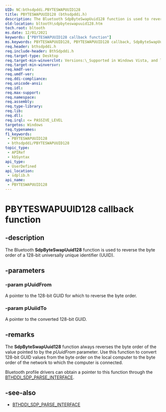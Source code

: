 ```yaml
---
UID: NC:bthsdpddi.PBYTESWAPUUID128
title: PBYTESWAPUUID128 (bthsdpddi.h)
description: The Bluetooth SdpByteSwapUuid128 function is used to reverse the byte order of a 128-bit universally unique identifier (UUID).
old-location: bltooth\sdpbyteswapuuid128.htm
tech.root: bltooth
ms.date: 12/01/2021
keywords: ["PBYTESWAPUUID128 callback function"]
ms.keywords: PBYTESWAPUUID128, PBYTESWAPUUID128 callback, SdpByteSwapUuid128, SdpByteSwapUuid128 callback function [Bluetooth Devices], bltooth.sdpbyteswapuuid128, bth_funcs_b14ffa6d-3cad-4683-94fe-367272b9afb1.xml, sdplib/SdpByteSwapUuid128
req.header: bthsdpddi.h
req.include-header: BthSdpddi.h
req.target-type: Desktop
req.target-min-winverclnt: Versions:\_Supported in Windows Vista, and later.
req.target-min-winversvr: 
req.kmdf-ver: 
req.umdf-ver: 
req.ddi-compliance: 
req.unicode-ansi: 
req.idl: 
req.max-support: 
req.namespace: 
req.assembly: 
req.type-library: 
req.lib: 
req.dll: 
req.irql: <= PASSIVE_LEVEL
targetos: Windows
req.typenames: 
f1_keywords:
 - PBYTESWAPUUID128
 - bthsdpddi/PBYTESWAPUUID128
topic_type:
 - APIRef
 - kbSyntax
api_type:
 - UserDefined
api_location:
 - sdplib.h
api_name:
 - PBYTESWAPUUID128
---
```


# PBYTESWAPUUID128 callback function

## -description

The Bluetooth **SdpByteSwapUuid128** function is used to reverse the byte order of a 128-bit universally unique identifier (UUID).

## -parameters

### -param pUuidFrom

A pointer to the 128-bit GUID for which to reverse the byte order.

### -param pUuiidTo

A pointer to the converted 128-bit GUID.

## -remarks

The **SdpByteSwapUuid128** function always reverses the byte order of the value pointed to by the *pUuidFrom* parameter. Use this function to convert 128-bit GUID values from the byte order on the local computer to the byte order of the network to which the computer is connected.

Bluetooth profile drivers can obtain a pointer to this function through the [BTHDDI_SDP_PARSE_INTERFACE](./ns-bthsdpddi-_bthddi_sdp_parse_interface.md).

## -see-also

- [BTHDDI_SDP_PARSE_INTERFACE](./ns-bthsdpddi-_bthddi_sdp_parse_interface.md)